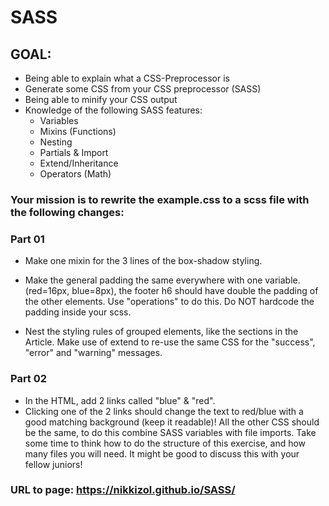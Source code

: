 # SASS
## GOAL:
* Being able to explain what a CSS-Preprocessor is
* Generate some CSS from your CSS preprocessor (SASS)
* Being able to minify your CSS output
* Knowledge of the following SASS features:
  * Variables
  * Mixins (Functions)
  * Nesting
  * Partials & Import
  * Extend/Inheritance
  * Operators (Math) 
 
### Your mission is to rewrite the example.css to a scss file with the following changes:

### Part 01
* Make one mixin for the 3 lines of the box-shadow styling.

* Make the general padding the same everywhere with one variable. (red=16px, blue=8px), the footer h6 should have double the padding of the other elements. Use "operations" to do this. Do NOT hardcode the padding inside your scss.

* Nest the styling rules of grouped elements, like the sections in the Article. Make use of extend to re-use the same CSS for the "success", "error" and "warning" messages.

### Part 02
* In the HTML, add 2 links called "blue" & "red".
* Clicking one of the 2 links should change the text to red/blue with a good matching background (keep it readable)! All the other CSS should be the same, to do this combine SASS variables with file imports.
Take some time to think how to do the structure of this exercise, and how many files you will need. It might be good to discuss this with your fellow juniors!

### URL to page: https://nikkizol.github.io/SASS/
